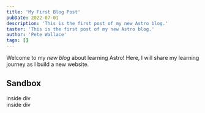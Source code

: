 ```yaml
---
title: 'My First Blog Post'
pubDate: 2022-07-01
description: 'This is the first post of my new Astro blog.'
taster: 'This is the first post of my new Astro blog.'
author: 'Pete Wallace'
tags: []
---
```


Welcome to my _new blog_ about learning Astro! Here, I will share my learning journey as I build a new website.

## Sandbox

<div class="bg-attention p-fl-space-s"><div class="bg-white">inside div</div></div>
<div class="bg-attention p-fl-space-s-l"><div class="bg-white">inside div</div></div>
